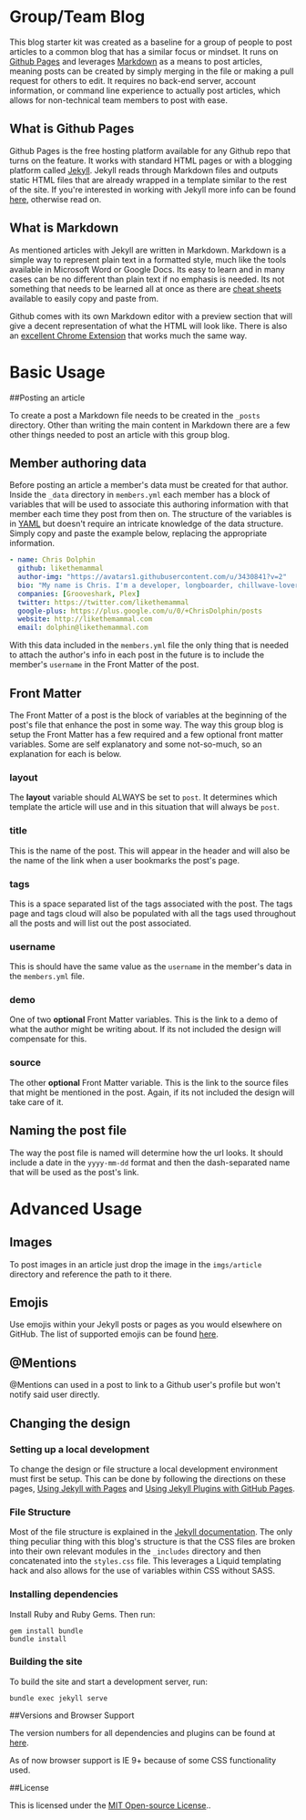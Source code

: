 # Group/Team Blog

This blog starter kit was created as a baseline for a group of people to post articles to a common blog that has a similar focus or mindset. It runs on [Github Pages](https://pages.github.com/) and leverages [Markdown](http://daringfireball.net/projects/markdown/) as a means to post articles, meaning posts can be created by simply merging in the file or making a pull request for others to edit. It requires no back-end server, account information, or command line experience to actually post articles, which allows for non-technical team members to post with ease.

## What is Github Pages

Github Pages is the free hosting platform available for any Github repo that turns on the feature. It works with standard HTML pages or with a blogging platform called [Jekyll](http://jekyllrb.com/). Jekyll reads through Markdown files and outputs static HTML files that are already wrapped in a template similar to the rest of the site. If you're interested in working with Jekyll more info can be found [here](http://jekyllrb.com/docs/home/), otherwise read on.

## What is Markdown

As mentioned articles with Jekyll are written in Markdown. Markdown is a simple way to represent plain text in a formatted style, much like the tools available in Microsoft Word or Google Docs. Its easy to learn and in many cases can be no different than plain text if no emphasis is needed. Its not something that needs to be learned all at once as there are [cheat sheets](https://github.com/adam-p/markdown-here/wiki/Markdown-Cheatsheet) available to easily copy and paste from.

Github comes with its own Markdown editor with a preview section that will give a decent representation of what the HTML will look like. There is also an [excellent Chrome Extension](https://github.com/pioul/Minimalist-Markdown-Editor-for-Chrome) that works much the same way.


# Basic Usage

##Posting an article

To create a post a Markdown file needs to be created in the `_posts` directory. Other than writing the main content in Markdown there are a few other things needed to post an article with this group blog.

## Member authoring data

Before posting an article a member's data must be created for that author. Inside the `_data` directory in `members.yml` each member has a block of variables that will be used to associate this authoring information with that member each time they post from then on. The structure of the variables is in [YAML](http://en.wikipedia.org/wiki/YAML) but doesn't require an intricate knowledge of the data structure. Simply copy and paste the example below, replacing the appropriate information.

```yaml
- name: Chris Dolphin
  github: likethemammal
  author-img: "https://avatars1.githubusercontent.com/u/3430841?v=2"
  bio: "My name is Chris. I'm a developer, longboarder, chillwave-lover, and doer of things. I build games and write jokes with code."
  companies: [Grooveshark, Plex]
  twitter: https://twitter.com/likethemammal
  google-plus: https://plus.google.com/u/0/+ChrisDolphin/posts
  website: http://likethemammal.com
  email: dolphin@likethemammal.com
```

With this data included in the `members.yml` file the only thing that is needed to attach the author's info in each post in the future is to include the member's `username` in the Front Matter of the post.

## Front Matter

The Front Matter of a post is the block of variables at the beginning of the post's file that enhance the post in some way. The way this group blog is setup the Front Matter has a few required and a few optional front matter variables. Some are self explanatory and some not-so-much, so an explanation for each is below.

### layout

The **layout** variable should ALWAYS be set to `post`. It determines which template the article will use and in this situation that will always be `post`.

### title

This is the name of the post. This will appear in the header and will also be the name of the link when a user bookmarks the post's page.

### tags

This is a space separated list of the tags associated with the post. The tags page and tags cloud will also be populated with all the tags used throughout all the posts and will list out the post associated.

### username

This is should have the same value as the `username` in the member's data in the `members.yml` file.

### demo

One of two **optional** Front Matter variables. This is the link to a demo of what the author might be writing about. If its not included the design will compensate for this.

### source

The other **optional** Front Matter variable. This is the link to the source files that might be mentioned in the post. Again, if its not included the design will take care of it.

## Naming the post file

The way the post file is named will determine how the url looks. It should include a date in the `yyyy-mm-dd` format and then the dash-separated name that will be used as the post's link.


# Advanced Usage

## Images

To post images in an article just drop the image in the `imgs/article` directory and reference the path to it there.

## Emojis

Use emojis within your Jekyll posts or pages as you would elsewhere on GitHub. The list of supported emojis can be found [here](http://www.emoji-cheat-sheet.com/).

## @Mentions

@Mentions can used in a post to link to a Github user's profile but won't notify said user directly.

## Changing the design

### Setting up a local development

To change the design or file structure a local development environment must first be setup. This can be done by following the directions on these pages, [Using Jekyll with Pages](https://help.github.com/articles/using-jekyll-with-pages/) and [Using Jekyll Plugins with GitHub Pages](https://help.github.com/articles/using-jekyll-plugins-with-github-pages/).

### File Structure

Most of the file structure is explained in the [Jekyll documentation](http://jekyllrb.com/docs/structure/). The only thing peculiar thing with this blog's structure is that the CSS files are broken into their own relevant modules in the `_includes` directory and then concatenated into the `styles.css` file. This leverages a Liquid templating hack and also allows for the use of variables within CSS without SASS.

### Installing dependencies

Install Ruby and Ruby Gems. Then run:

```
gem install bundle
bundle install
```

### Building the site

To build the site and start a development server, run:

```
bundle exec jekyll serve
```


##Versions and Browser Support

The version numbers for all dependencies and plugins can be found at [here](https://pages.github.com/versions/).

As of now browser support is IE 9+ because of some CSS functionality used.

##License

This is licensed under the [MIT Open-source License](https://github.com/cryptic-io/cryptic-chat/master/LICENSE.txt)..
